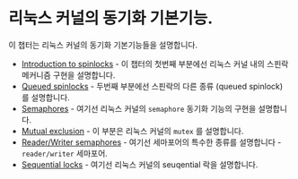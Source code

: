 # 리눅스 커널의 동기화 기본기능.

이 챕터는 리눅스 커널의 동기화 기본기능들을 설명합니다.

* [Introduction to spinlocks](linux-sync-1.md) - 이 챕터의 첫번째 부분에선 리눅스 커널 내의 스핀락 메커니즘 구현을 설명합니다.
* [Queued spinlocks](linux-sync-2.md) - 두번째 부분에선 스핀락의 다른 종류 (queued spinlock) 를 설명합니다.
* [Semaphores](linux-sync-3.md) - 여기선 리눅스 커널의 `semaphore` 동기화 기능의 구현을 설명합니다.
* [Mutual exclusion](linux-sync-4.md) - 이 부분은 리눅스 커널의 `mutex` 를 설명합니다.
* [Reader/Writer semaphores](linux-sync-5.md) - 여기선 세마포어의 특수한 종류를 설명합니다 - `reader/writer` 세마포어.
* [Sequential locks](linux-sync-6.md) - 여기선 리눅스 커널의 seuqential 락을 설명합니다.
